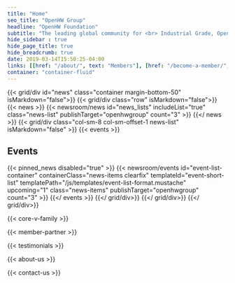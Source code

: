 ```yaml
---
title: "Home"
seo_title: "OpenHW Group"
headline: "OpenHW Foundation"
subtitle: "The leading global community for <br> Industrial Grade, Open Source RISC-V CPU development and Innovation"
hide_sidebar : true
hide_page_title: true
hide_breadcrumb: true
date: 2019-03-14T15:50:25-04:00
links: [[href: "/about/", text: "Members"], [href: "/become-a-member/", text: "Join Us"]]
container: "container-fluid"
---
```


{{< grid/div id="news" class="container margin-bottom-50" isMarkdown="false">}}
    {{< grid/div class="row" isMarkdown="false">}}
        {{< news >}}
            {{< newsroom/news
                id="news_lists" 
                includeList="true"
                class="news-list"
                publishTarget="openhwgroup"
                count="3" >}}
        {{</ news >}}
        {{< grid/div class="col-sm-8 col-sm-offset-1 news-list" isMarkdown="false" >}}
            {{< events >}}
                <h2 class="header-underline margin-bottom-30">Events</h2>
                {{< pinned_news disabled="true" >}}
                {{< newsroom/events
                  id="event-list-container" 
                  containerClass="news-items clearfix"
                  templateId="event-short-list"
                  templatePath="/js/templates/event-list-format.mustache"
                  upcoming="1"
                  class="news-items"
                  publishTarget="openhwgroup"
                  count="3" >}}
            {{</ events >}}
        {{</ grid/div>}}
    {{</ grid/div>}}
{{</ grid/div>}}

{{< core-v-family >}}

{{< member-partner >}}

{{< testimonials >}}

{{< about-us >}}

{{< contact-us >}}
